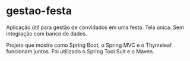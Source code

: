 # gestao-festa

Aplicação útil para gestão de convidados em uma festa. Tela única. Sem integração com banco de dados.

Projeto que mostra como Spring Boot, o Spring MVC e o Thymeleaf funcionam juntos. Foi utilizado o Spring Tool Suit e o Maven.
